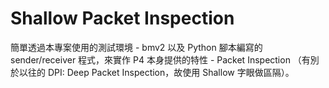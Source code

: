 # Shallow Packet Inspection

簡單透過本專案使用的測試環境 - bmv2 以及 Python 腳本編寫的 sender/receiver 程式，來實作 P4 本身提供的特性 - Packet Inspection （有別於以往的 DPI: Deep Packet Inspection，故使用 Shallow 字眼做區隔）。

